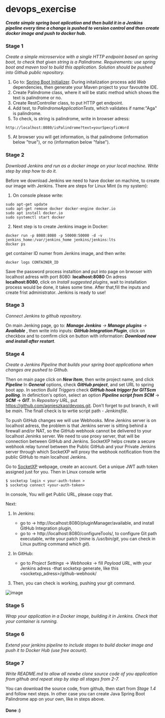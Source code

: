 # devops_exercise



***Create simple spring boot aplication and then build it in a Jenkins
pipeline every time a change is pushed to version control and then create
docker image and push to docker hub.***



### Stage 1
*Create a simple microservice with a single HTTP endpoint based on spring
boot, to check that given string is a Palindrome.
Requirements: use spring boot and maven tool to build this application.
Solution should be pushed into Github public repository.*

1. Go to: [Spring Boot Initializer](https://start.spring.io/). During initalization process add *Web* dependencies, then generate your Maven project to your favoutrite IDE.
2. Create Palindrome class, where it will be static method which shows the text is palindrome or no.
3. Create RestController class, to put HTTP get endpoint.
4. Add test, to *PalindromeApplicationTests*, which validates if name:"Aga" is palindrome.
5. To check, is string is palindrome, write in browser adress: 
  ```
  http://localhost:8080/isPalindrome?text=yourSpecyficWord
  
  ```
5. At browser you will get information, is that palindrome (information below "true"), or no (information below "false").

### Stage 2
*Download Jenkins and run as a docker image on your local machine. Write
step by step how to do it.*

Before we download Jenkins we need to have docker on machine, to create our image with Jenkins. 
There are steps for Linux Mint (is my system):
1. On console please write:
  ```
  sudo apt-get update
  sudo apt-get remove docker docker-engine docker.io
  sudo apt install docker.io
  sudo systemctl start docker
  ```
2. Next step is to create Jenkins image in Docker:
  ```
  docker run -p 8080:8080 -p 50000:50000 -d -v jenkins_home:/var/jenkins_home jenkins/jenkins:lts
  docker ps
  ```
  get container ID numer from Jenkins image, and then write:
  ```
  docker logs CONTAINER_ID
  ```
  Save the password process instaltion and put into page on brwoser with localhost adress with port 8080: **localhost:8080**
  On adress **localhost:8080**, click on *Install suggested plugins*, wait to installation process would be done, it takes some time.
  After that,fill the inputs and create frist administrator. 
  Jenkins is ready to use!

### Stage 3
*Connect Jenkins to github repository.*

On main Jenking page, go to: ***Manage Jenkins** -> **Manage plugins** -> **Available*** , then write into inputs: ***GitHub Integration Plugin***, click on checkbox and to comfirm click on button with information: ***Download now and install after restart***.

### Stage 4
*Create a Jenkins Pipeline that builds your spring boot applicationa when
changes are pushed to Github.*

Then on main page click on ***New Item***, then write project name, and click ***Pipeline***
In ***General*** options, check ***GitHub project***, and set URL to spring boot app.
In section *Build Triggers* check ***GitHub hook trigger for GITScm polling***.
In definiction's option, select an option ***Pipeline script from SCM*** -> ***SCM*** -> ***GIT***.
In *Repository URL*, put https://github.com/agnieszkaq/devops.git. Don't forget to put branch, it will be *main*.
The finall check is to wrtie script path - *Jenkinsfile*.

To push GitHub changes we will use Webhooks. Mine Jenkins server is on localhost adress, the problem is that Jenkins server is sitting behind a firewall and/or NAT, so the GitHub webhook cannot be delivered to your localhost Jeninks server. 
We need to use proxy server, that will be connection between GitHub and Jenkins. SocketXP helps create a secure webhook relay tunnel between the Public GitHub and your Private Jenkins server through which SocketXP will proxy the webhook notification from the public GitHub to main localhost Jenkins.

Go to [SocketXP](https://www.socketxp.com/) webpage, create an account. Get a unique JWT auth token assigned just for you.
Then in Linux console wrtie 
``` 
$ socketxp login < your-auth-token >
$ socketxp connect <your-auth-token>
```
In console, You will get Public URL, please copy that. 

Next:
1. In Jenkins:
    - go to -> http://localhost:8080/pluginManager/available, and install GitHub Integration plugin,
    - go to -> http://localhost:8080/configureTools/, to configure Git path executable, write your patch (mine is */usr/bin/git*, you can check in Linux putting command *which git*).
     
2. In GitHub:
    - go to *Project Settings* -> *Webhooks* -> fill *Payload URL*, with your Jenkins adress -that socketxp generate, like this <socketxp_adress>/github-webhook/

3. Then, you can check is working, pushing your git command.

![image](https://user-images.githubusercontent.com/59511312/118279307-47268680-b4cb-11eb-8658-40a025326ac9.png)


### Stage 5
*Wrap your application in a Docker image, building it in Jenkins. Check
that your container is running.*

### Stage 6
*Extend your jenkins pipeline to include stages to build docker image and
push it to Docker Hub (use free acount).*

### Stage 7
*Write README.md to allow all newbe clone source code of you application
from github and repeat step by step all stages from 2-7.*

You can download the source code, from github, then start from *Stage 1.4* and follow next steps.
In other case you can create Java Spring Boot Palindrome app on your own, like in steps above.

#### Done :) 
